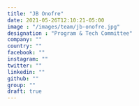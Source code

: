 ```yaml
---
title: "JB Onofre"
date: 2021-05-26T12:10:21-05:00
image : "/images/team/jb-onofre.jpg"
designation : "Program & Tech Committee"
company: ""
country: ""
facebook: ""
instagram: ""
twitter: ""
linkedin: ""
github: ""
group: ""
draft: true
---
```



